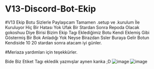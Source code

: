 # V13-Discord-Bot-Ekip

#V13 Ekip Botu Sizlerle Paylaşıcam Tamamen .setup ve .kurulum İle Kuruluyor Hiç Bir Hatası Yok Ufak Bir Stardan Sonra Repoda Olacak
gokoshuu Diye Birisi Bizim Ekip Tagı Eklediğimiz Botu Kendi Eklemiş Gibi Göstermiş Bir Bok Anladığı Yok Neyse Birazdan Ssler Buraya Gelir Botun Kendiside 10 20 stardan sonra atacam iyi günler.

#Meriaza yardımları için teşekkürler.

Bide Biz Etiket Tagı ekledik yazmışlar aynen kanka ;D
![image](https://cdn.discordapp.com/attachments/887034843089748008/996334623145611305/unknown.png)
![image](https://cdn.discordapp.com/attachments/887034843089748008/996332455181164604/unknown.png)
